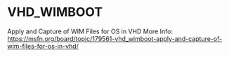 # VHD_WIMBOOT
Apply and Capture of WIM Files for OS in VHD  More Info:  https://msfn.org/board/topic/179561-vhd_wimboot-apply-and-capture-of-wim-files-for-os-in-vhd/
